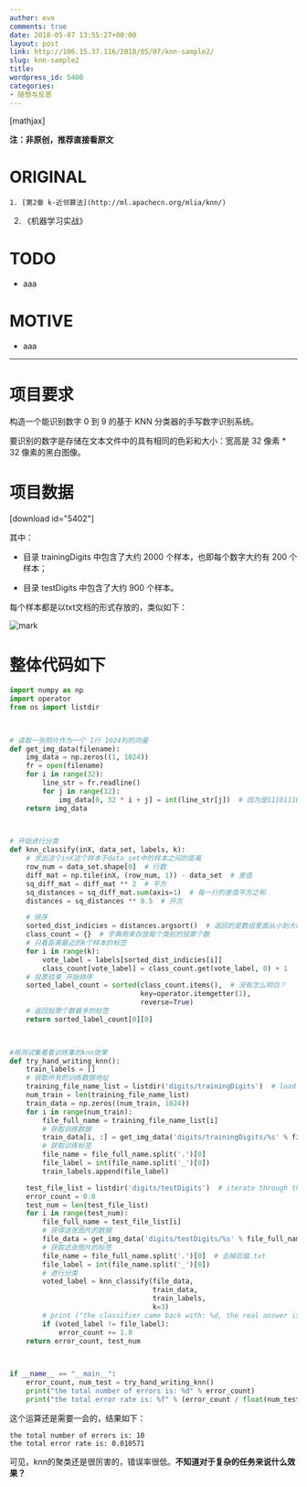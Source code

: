 ```yaml
---
author: evo
comments: true
date: 2018-05-07 13:55:27+00:00
layout: post
link: http://106.15.37.116/2018/05/07/knn-sample2/
slug: knn-sample2
title:
wordpress_id: 5400
categories:
- 随想与反思
---
```


<!-- more -->

[mathjax]

**注：非原创，推荐直接看原文**


# ORIGINAL






    1. [第2章 k-近邻算法](http://ml.apachecn.org/mlia/knn/)

  2. 《机器学习实战》




# TODO






  * aaa




# MOTIVE






  * aaa





* * *





# 项目要求


构造一个能识别数字 0 到 9 的基于 KNN 分类器的手写数字识别系统。

要识别的数字是存储在文本文件中的具有相同的色彩和大小：宽高是 32 像素 * 32 像素的黑白图像。


# 项目数据


[download id="5402"]

其中：




  * 目录 trainingDigits 中包含了大约 2000 个样本，也即每个数字大约有 200 个样本；

  * 目录 testDigits 中包含了大约 900 个样本。


每个样本都是以txt文档的形式存放的，类似如下：


![mark](http://pacdb2bfr.bkt.clouddn.com/blog/image/180727/AG80GlFkGE.png?imageslim)




# 整体代码如下




```python
import numpy as np
import operator
from os import listdir


​
# 读取一张照片作为一个 1行 1024列的向量
def get_img_data(filename):
    img_data = np.zeros((1, 1024))
    fr = open(filename)
    for i in range(32):
        line_str = fr.readline()
        for j in range(32):
            img_data[0, 32 * i + j] = int(line_str[j])  # 因为是11101110 这样的，所以可以这样分
    return img_data


​
# 开始进行分类
def knn_classify(inX, data_set, labels, k):
    # 求出这个inX这个样本于data_set中的样本之间的距离
    row_num = data_set.shape[0]  # 行数
    diff_mat = np.tile(inX, (row_num, 1)) - data_set  # 差值
    sq_diff_mat = diff_mat ** 2  # 平方
    sq_distances = sq_diff_mat.sum(axis=1)  # 每一行的差值平方之和
    distances = sq_distances ** 0.5  # 开方

    # 排序
    sorted_dist_indicies = distances.argsort()  # 返回的是数组里面从小到大的索引值
    class_count = {}  # 字典用来存放每个类别的投票个数
    # 只看距离最近的k个样本的标签
    for i in range(k):
        vote_label = labels[sorted_dist_indicies[i]]
        class_count[vote_label] = class_count.get(vote_label, 0) + 1
    # 投票结束 开始排序
    sorted_label_count = sorted(class_count.items(),  # 没有怎么明白？
                                key=operator.itemgetter(1),
                                reverse=True)
    # 返回投票个数最多的标签
    return sorted_label_count[0][0]


​
#用测试集看看训练集的knn效果
def try_hand_writing_knn():
    train_labels = []
    # 获取所有的训练数据地址
    training_file_name_list = listdir('digits/trainingDigits')  # load the training set
    num_train = len(training_file_name_list)
    train_data = np.zeros((num_train, 1024))
    for i in range(num_train):
        file_full_name = training_file_name_list[i]
        # 获取训练数据
        train_data[i, :] = get_img_data('digits/trainingDigits/%s' % file_full_name)
        # 获取训练标签
        file_name = file_full_name.split('.')[0]
        file_label = int(file_name.split('_')[0])
        train_labels.append(file_label)

    test_file_list = listdir('digits/testDigits')  # iterate through the test set
    error_count = 0.0
    test_num = len(test_file_list)
    for i in range(test_num):
        file_full_name = test_file_list[i]
        # 获得这张图片的数据
        file_data = get_img_data('digits/testDigits/%s' % file_full_name)
        # 获取这张图片的标签
        file_name = file_full_name.split('.')[0]  # 去掉后缀.txt
        file_label = int(file_name.split('_')[0])
        # 进行分类
        voted_label = knn_classify(file_data,
                                   train_data,
                                   train_labels,
                                   k=3)
        # print ("the classifier came back with: %d, the real answer is: %d" % (voted_label, file_label))
        if (voted_label != file_label):
            error_count += 1.0
    return error_count, test_num


​
if __name__ == "__main__":
    error_count, num_test = try_hand_writing_knn()
    print("the total number of errors is: %d" % error_count)
    print("the total error rate is: %f" % (error_count / float(num_test)))
```

这个运算还是需要一会的，结果如下：


```
the total number of errors is: 10
the total error rate is: 0.010571
```


可见，knn的聚类还是很厉害的，错误率很低。**不知道对于复杂的任务来说什么效果？**
